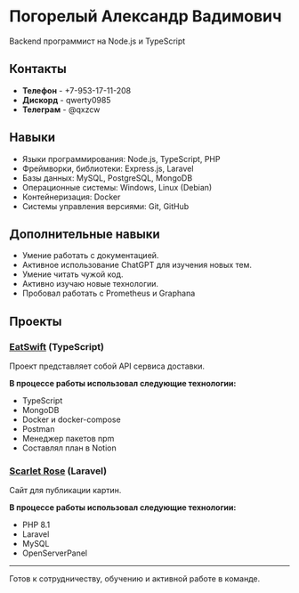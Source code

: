# Погорелый Александр Вадимович

Backend программист на Node.js и TypeScript

## Контакты

- **Телефон** - +7-953-17-11-208
- **Дискорд** - qwerty0985
- **Телеграм** - @qxzcw

## Навыки

- Языки программирования: Node.js, TypeScript, PHP
- Фреймворки, библиотеки: Express.js, Laravel
- Базы данных: MySQL, PostgreSQL, MongoDB
- Операционные системы: Windows, Linux (Debian)
- Контейнеризация: Docker
- Системы управления версиями: Git, GitHub

## Дополнительные навыки

- Умение работать с документацией.
- Активное использование ChatGPT для изучения новых тем.
- Умение читать чужой код.
- Активно изучаю новые технологии.
- Пробовал работать с Prometheus и Graphana


## Проекты

### [EatSwift](https://github.com/bebroch/EatSwift) (TypeScript)

Проект представляет собой API сервиса доставки.

**В процессе работы использовал следующие технологии:**
- TypeScript
- MongoDB
- Docker и docker-compose
- Postman
- Менеджер пакетов npm
- Составлял план в Notion

### [Scarlet Rose](https://github.com/bebroch/ScarletRose) (Laravel)

Сайт для публикации картин.

**В процессе работы использовал следующие технологии:**
- PHP 8.1
- Laravel
- MySQL
- OpenServerPanel

___

Готов к сотрудничеству, обучению и активной работе в команде.
